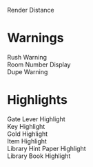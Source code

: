 Render Distance  

# Warnings
Rush Warning  
Room Number Display  
Dupe Warning  

# Highlights  
Gate Lever Highlight  
Key Highlight  
Gold Highlight  
Item Highlight  
Library Hint Paper Highlight  
Library Book Highlight
